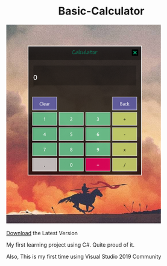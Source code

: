 <h1 align="center">Basic-Calculator</h1>  
<img src="https://github.com/U-C-S/Basic-Calculator/blob/master/ScreenShot.png?raw=true" width="410px"/>

[Download](https://github.com/U-C-S/Basic-Calculator/raw/master/Release/Basic%20Calculator.exe) the Latest Version

My first learning project using C#. Quite proud of it. 

Also, This is my first time using Visual Studio 2019 Community